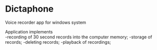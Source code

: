 # Dictaphone

Voice recorder app for windows system

Application implements                                                                                                                                                             
-recording of 30 second records into the computer memory;
-storage of records;
-deleting records;
-playback of recordings;
